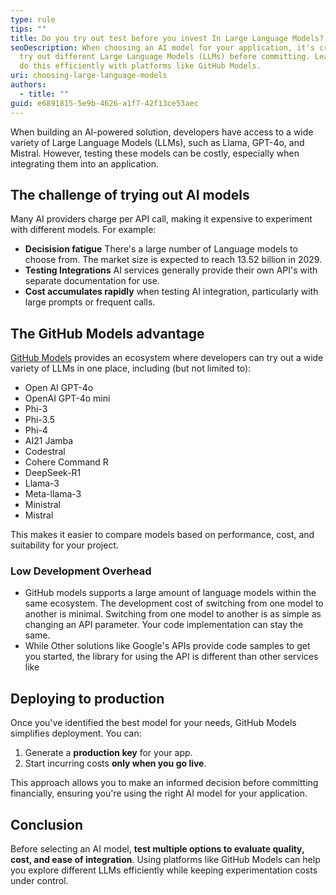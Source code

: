 ```yaml
---
type: rule
tips: ""
title: Do you try out test before you invest In Large Language Models?
seoDescription: When choosing an AI model for your application, it's crucial to
  try out different Large Language Models (LLMs) before committing. Learn how to
  do this efficiently with platforms like GitHub Models.
uri: choosing-large-language-models
authors:
  - title: ""
guid: e6891815-5e9b-4626-a1f7-42f13ce53aec
---
```

When building an AI-powered solution, developers have access to a wide variety of Large Language Models (LLMs), such as Llama, GPT-4o, and Mistral. However, testing these models can be costly, especially when integrating them into an application.

<!--endintro-->

## The challenge of trying out AI models

Many AI providers charge per API call, making it expensive to experiment with different models. For example:

- **Decisision fatigue** There's  a large number of Language models to choose from. The market size is expected to reach 13.52 billion in 2029.
- **Testing Integrations** AI services generally provide their own API's with separate documentation for use.
- **Cost accumulates rapidly** when testing AI integration, particularly with large prompts or frequent calls.

## The GitHub Models advantage

[GitHub Models](https://github.com) provides an ecosystem where developers can try out a wide variety of LLMs in one place, including (but not limited to):

- Open AI GPT-4o
- OpenAI GPT-4o mini
- Phi-3
- Phi-3.5
- Phi-4
- AI21 Jamba
- Codestral
- Cohere Command R
- DeepSeek-R1
- Llama-3
- Meta-llama-3
- Ministral
- Mistral

This makes it easier to compare models based on performance, cost, and suitability for your project.

### Low Development Overhead
- GitHub models supports a large amount of language models within the same ecosystem. The development cost of switching from one model to another is minimal. Switching from one model to another is as simple as changing an API parameter. Your code implementation can stay the same.
- While Other solutions like Google's APIs provide code samples to get you started, the library for using the API is different than other services like 

## Deploying to production

Once you've identified the best model for your needs, GitHub Models simplifies deployment. You can:

1. Generate a **production key** for your app.
2. Start incurring costs **only when you go live**.

This approach allows you to make an informed decision before committing financially, ensuring you're using the right AI model for your application.

## Conclusion

Before selecting an AI model, **test multiple options to evaluate quality, cost, and ease of integration**. Using platforms like GitHub Models can help you explore different LLMs efficiently while keeping experimentation costs under control.
